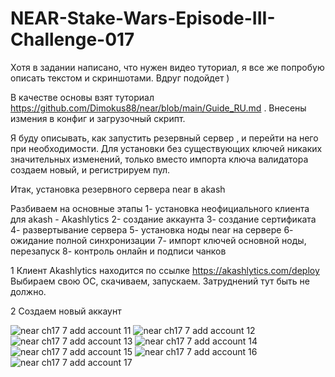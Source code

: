 # NEAR-Stake-Wars-Episode-III-Challenge-017

Хотя в задании написано, что нужен видео туториал, я все же попробую описать текстом и скриншотами. Вдруг подойдет )

В качестве основы взят туториал https://github.com/Dimokus88/near/blob/main/Guide_RU.md . Внесены измения в конфиг и загрузочный скрипт.

Я буду описывать, как запустить резервный сервер , и перейти на него при необходимости. Для установки без существующих ключей никаких значительных изменений, только вместо импорта ключа валидатора создаем новый, и регистрируем пул. 

Итак, установка резервного сервера near в akash

Разбиваем на основные этапы
1- установка неофициального клиента для akash - Akashlytics
2- создание аккаунта 
3- создание сертификата
4- развертывание сервера
5- установка ноды near на сервере
6- ожидание полной синхронизации
7- импорт ключей основной ноды, перезапуск
8- контроль онлайн и подписи чанков


1
Клиент Akashlytics находится по ссылке https://akashlytics.com/deploy
Выбираем свою ОС, скачиваем, запускаем. Затруднений тут быть не должно.

2
Создаем новый аккаунт 

![near ch17 7 add account 11](https://user-images.githubusercontent.com/76874974/188269853-c8546ee9-af6a-4f8d-a66b-afe72f94af46.png)
![near ch17 7 add account 12](https://user-images.githubusercontent.com/76874974/188269873-88dad738-e660-45ff-9eda-17c696b90a00.png)
![near ch17 7 add account 13](https://user-images.githubusercontent.com/76874974/188269877-eccbb1f4-2eff-4f01-8d74-19349b4067eb.png)
![near ch17 7 add account 14](https://user-images.githubusercontent.com/76874974/188269888-a2be985a-60a3-4279-91ad-ae020c32e7dd.png)
![near ch17 7 add account 15](https://user-images.githubusercontent.com/76874974/188269896-bf2e4971-521c-4fc1-b1e5-51fb31c1c170.png)
![near ch17 7 add account 16](https://user-images.githubusercontent.com/76874974/188269910-4f64bcb6-fe5d-4fc0-825b-2889d458f398.png)
![near ch17 7 add account 17](https://user-images.githubusercontent.com/76874974/188269923-6e769f5e-74a9-41ec-80a4-f55ca0b98443.png)







